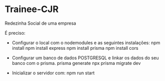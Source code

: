 # Trainee-CJR
Redezinha Social de uma empresa

É preciso:
- Configurar o local com o nodemodules e as seguintes instalações:
npm install
npm install express
npm install prisma
npm install cors

- Configurar um banco de dados POSTGRESQL e linkar os dados do seu banco com o prisma.
prisma generate
npx prisma migrate dev

- Inicializar o servidor com:
npm run start
